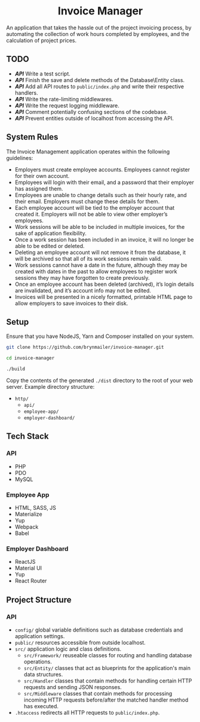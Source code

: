 <h1 align="center">Invoice Manager</h1>

An application that takes the hassle out of the project invoicing process, by automating the collection of work hours completed by employees, and the calculation of project prices.

## TODO
  * *__API__* Write a test script. 
  * *__API__* Finish the save and delete methods of the Database\Entity class.
  * *__API__* Add all API routes to `public/index.php` and write their respective handlers.
  * *__API__* Write the rate-limiting middlewares.
  * *__API__* Write the request logging middleware.
  * *__API__* Comment potentially confusing sections of the codebase.
  * *__API__* Prevent entities outside of localhost from accessing the API.

## System Rules

The Invoice Management application operates within the following guidelines:
  * Employers must create employee accounts. Employees cannot register for their own account.
  * Employees will login with their email, and a password that their employer has assigned them.
  * Employees are unable to change details such as their hourly rate, and their email. Employers must change these details for them.
  * Each employee account will be tied to the employer account that created it. Employers will not be able to view other employer’s employees.
  * Work sessions will be able to be included in multiple invoices, for the sake of application flexibility.
  * Once a work session has been included in an invoice, it will no longer be able to be edited or deleted.
  * Deleting an employee account will not remove it from the database, it will be archived so that all of its work sessions remain valid.
  * Work sessions cannot have a date in the future, although they may be created with dates in the past to allow employees to register work sessions they may have forgotten to create previously.
  * Once an employee account has been deleted (archived), it’s login details are invalidated, and it’s account info may not be edited.
  * Invoices will be presented in a nicely formatted, printable HTML page to allow employers to save invoices to their disk.

## Setup

Ensure that you have NodeJS, Yarn and Composer installed on your system.

```sh
git clone https://github.com/brynmailer/invoice-manager.git

cd invoice-manager

./build
```

Copy the contents of the generated `./dist` directory to the root of your web server. Example directory structure:
  * `http/`
    * `api/`
    * `employee-app/`
    * `employer-dashboard/`

## Tech Stack

### API
  * PHP
  * PDO
  * MySQL

### Employee App
  * HTML, SASS, JS
  * Materialize
  * Yup
  * Webpack
  * Babel

### Employer Dashboard
  * ReactJS
  * Material UI
  * Yup
  * React Router

## Project Structure

### API
  * `config/` global variable definitions such as database credentials and application settings.
  * `public/` resources accessible from outside localhost.
  * `src/` application logic and class definitions.
    * `src/Framework/` reuseable classes for routing and handling database operations.
    * `src/Entity/` classes that act as blueprints for the application's main data structures. 
    * `src/Handler` classes that contain methods for handling certain HTTP requests and sending JSON responses.
    * `src/Middleware` classes that contain methods for processing incoming HTTP requests before/after the matched handler method has executed.
  * `.htaccess` redirects all HTTP requests to `public/index.php`.
